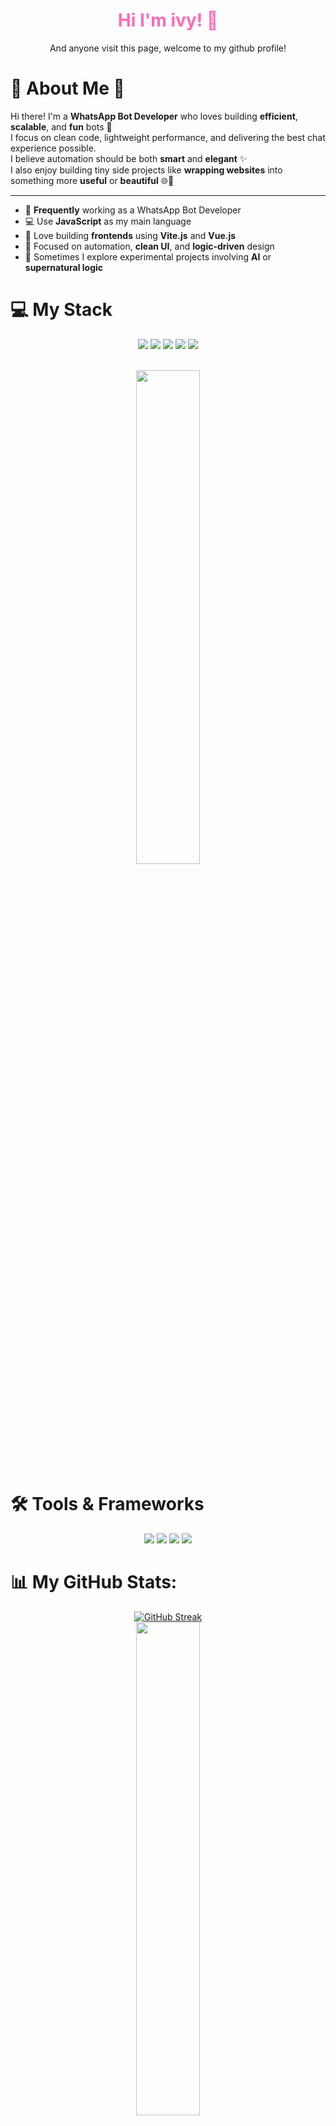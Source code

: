<div align="center">
 <h1 style="color: #ff69b4;">Hi I'm ivy! 🌷 </h1>
 <p>And anyone visit this page, welcome to my github profile!</p>
</div>

# 🌸 About Me 🌸

Hi there! I'm a **WhatsApp Bot Developer** who loves building **efficient**, **scalable**, and **fun** bots 🤖  
I focus on clean code, lightweight performance, and delivering the best chat experience possible.  
I believe automation should be both **smart** and **elegant** ✨  
I also enjoy building tiny side projects like **wrapping websites** into something more **useful** or **beautiful** 🌐🎀

---

- 🚀 **Frequently** working as a WhatsApp Bot Developer  
- 💻 Use **JavaScript** as my main language  
- 🌱 Love building **frontends** using **Vite.js** and **Vue.js**  
- 🎯 Focused on automation, **clean UI**, and **logic-driven** design  
- 🧪 Sometimes I explore experimental projects involving **AI** or **supernatural logic**

# 💻 My Stack

<p align="center">
  <img src="https://img.shields.io/badge/C++-00599C?style=for-the-badge&logo=c%2B%2B&logoColor=white"/>
  <img src="https://img.shields.io/badge/JavaScript-323330?style=for-the-badge&logo=javascript&logoColor=F7DF1E"/>
  <img src="https://img.shields.io/badge/Python-3776AB?style=for-the-badge&logo=python&logoColor=white"/>
  <img src="https://img.shields.io/badge/HTML5-E34F26?style=for-the-badge&logo=html5&logoColor=white"/>
  <img src="https://img.shields.io/badge/PHP-777BB4?style=for-the-badge&logo=php&logoColor=white"/>
</p>
<br>
<div align="center">
  <img src="https://github-readme-stats.vercel.app/api/top-langs/?username=XNS-ivy&layout=compact&theme=jolly&hide_border=true" width="45%"/>
</div>

# 🛠️ Tools & Frameworks

<p align="center">
  <img src="https://img.shields.io/badge/Vue.js-35495E?style=for-the-badge&logo=vue.js&logoColor=4FC08D"/>
  <img src="https://img.shields.io/badge/Vite-646CFF?style=for-the-badge&logo=vite&logoColor=FFD62E"/>
  <img src="https://img.shields.io/badge/Node.js-339933?style=for-the-badge&logo=nodedotjs&logoColor=white"/>
  <img src="https://img.shields.io/badge/Visual%20Studio%20Code-007ACC?style=for-the-badge&logo=visualstudiocode&logoColor=white"/>
</p>

# 📊 My GitHub Stats:

<div align="center">
  <a href="https://git.io/streak-stats">
    <img src="https://streak-stats.demolab.com?user=XNS-ivy&theme=jolly&hide_border=true&short_numbers=true&mode=weekly" alt="GitHub Streak" />
  </a>
  <br/>
  <img src="https://github-readme-stats.vercel.app/api?username=XNS-ivy&show_icons=true&theme=jolly&hide_border=true" width="45%"/>
  <img src="http://github-profile-summary-cards.vercel.app/api/cards/productive-time?username=zuna107&theme=jolly&utcOffset=7" width="60%"/>
  <br/>
  <img src="http://github-profile-summary-cards.vercel.app/api/cards/profile-details?username=XNS-ivy&theme=jolly" width="90%"/>
</div>

---

# 🏆 Achievements:
- 🚀 Published **3+ open-source projects** in 2024.
- 💬 Actively contributing to programming communities.

![GitHub Contributions](https://komarev.com/ghpvc/?username=XNS-ivy&color=blue)
![GitHub Followers](https://img.shields.io/github/followers/XNS-ivy?style=social)
![GitHub Repos](https://img.shields.io/badge/Repositories-Count-informational)
![License](https://img.shields.io/github/license/XNS-ivy/XNS-ivy?style=flat-square)
![Profile Views](https://komarev.com/ghpvc/?username=XNS-ivy&color=green)

---

# 🛠️ Projects:
- Building scalable serverless APIs.
- Experimenting with Vite.js for front-end frameworks.
- Developing a WhatsApp bot with MongoDB integration.

